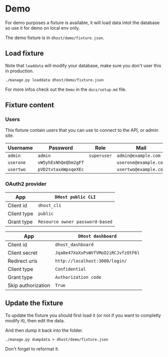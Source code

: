 # Demo

For demo purposes a fixture is available, it will load data intot the database so use it for demo on local env only.

The demo fixture is in `dhost/demo/fixture.json`.

## Load fixture

Note that `loaddata` will modify your database, make sure you don't user this in production.

```shell
./manage.py loaddata dhost/demo/fixture.json
```

For more infos check out the `Demo` in the `docs/setup.md` file.

## Fixture content

### Users

This fixture contain users that you can use to connect to the API, or admin site.

| Username  | Password             | Role        | Mail                  | CLI token    |
| --------- | -------------------- | ----------- | --------------------- | ------------ |
| `admin`   | `admin`              | `superuser` | `admin@example.com`   | `admintoken` |
| `userone` | `vW5yhEsNhQeQhm2gFf` |             | `userone@example.com` | `uonetoken`  |
| `usertwo` | `pVD2tvtaxAWpsqeXEc` |             | `usertwo@example.com` | `utwotoken`  |

### OAuth2 provider

| App         | `DHost public CLI`              |
| ----------- | ------------------------------- |
| Client id   | `dhost_cli`                     |
| Client type | `public`                        |
| Grant type  | `Resource owner password-based` |

| App                | `DHost dashboard`                   |
| ------------------ | ----------------------------------- |
| Client id          | `dhost_dashboard`                   |
| Client secret      | `Jqa0e47XoXxPsWVfVMoO2iRCJvfzOtF6l` |
| Redirect uris      | `http://localhost:3000/login/`      |
| Client type        | `Confidential`                      |
| Grant type         | `Authorization code`                |
| Skip authorization | `True`                              |

## Update the fixture

To update the fixture you should first load it (or not if you want to completly modify it), then edit the data.

And then dump it back into the folder.

```shell
./manage.py dumpdata > dhost/demo/fixture.json
```

Don't forget to reformat it.
